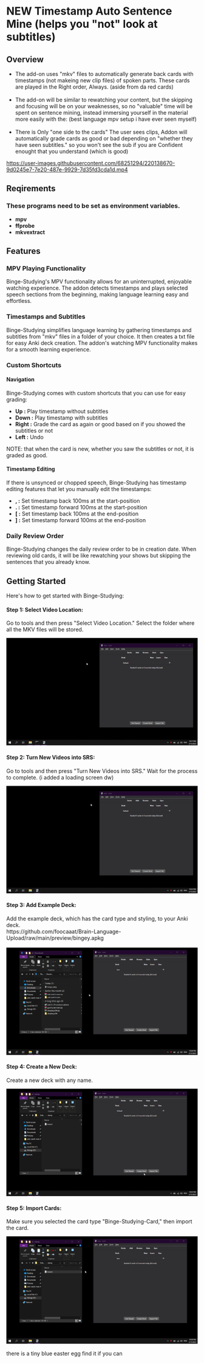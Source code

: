 <h1>NEW Timestamp Auto Sentence Mine (helps you "not" look at subtitles)</h1>
<h2>Overview</h2>
<p>
<ul>
<li>The add-on uses "mkv" files to automatically generate back cards with timestamps (not makeing new clip files) of spoken parts. These cards are played in the Right order, Always. (aside from da red cards)</li>
 <br>
<li>The add-on will be similar to rewatching your content, but the skipping and focusing will be on your weaknesses, so no "valuable" time will be spent on sentence mining, instead immersing yourself in the material more easily with the: (best language mpv setup i have ever seen myself) </li>
<br>
<li>There is Only "one side to the cards" The user sees clips, Addon will automatically grade cards as good or bad depending on "whether they have seen subtitles." so you won't see the sub if you are Confident enought that you understand (which is good)</li>
</ul>
</p>




https://user-images.githubusercontent.com/68251294/220138670-9d0245e7-7e20-487e-9929-7d35fd3cda1d.mp4


<h2>Reqirements </h2>
<h3>These programs need to be set as environment variables.</h3>
<ul>
  <li><strong>mpv</strong></li>
  <li><strong>ffprobe</strong></li>
  <li><strong>mkvextract</strong></li>
  </ul>
<h2>Features</h2>
<h3>MPV Playing Functionality</h3>
<p>Binge-Studying's MPV functionality allows for an uninterrupted, enjoyable watching experience. The addon detects timestamps and plays selected speech sections from the beginning, making language learning easy and effortless.</p>
<h3>Timestamps and Subtitles</h3>
<p>Binge-Studying simplifies language learning by gathering timestamps and subtitles from "mkv" files in a folder of your choice. It then creates a txt file for easy Anki deck creation. The addon's watching MPV functionality makes for a smooth learning experience.</p>
<h3>Custom Shortcuts</h3>
<h4>Navigation</h4>
<p>Binge-Studying comes with custom shortcuts that you can use for easy grading:</p>
<ul>
  <li><strong>Up :</strong> Play timestamp without subtitles</li>
  <li><strong>Down :</strong> Play timestamp with subtitles</li>
  <li><strong>Right :</strong> Grade the card as again or good based on if you showed the subtitles or not</li>
  <li><strong>Left :</strong> Undo</li>
</ul>
<p>NOTE: that when the card is new, whether you saw the subtitles or not, it is graded as good.</p>
<h4>Timestamp Editing</h4>
<p>If there is unsynced or chopped speech, Binge-Studying has timestamp editing features that let you manually edit the timestamps:</p>
<ul>
  <li><strong>, :</strong> Set timestamp back 100ms at the start-position</li>
  <li><strong>. :</strong> Set timestamp forward 100ms at the start-position</li>
  <li><strong>[ :</strong> Set timestamp back 100ms at the end-position</li>
  <li><strong>] :</strong> Set timestamp forward 100ms at the end-position</li>
</ul>
<h3>Daily Review Order</h3>
<p>Binge-Studying changes the daily review order to be in creation date. When reviewing old cards, it will be like rewatching your shows but skipping the sentences that you already know.</p>

<h2>Getting Started</h2>
<p>Here's how to get started with Binge-Studying:</p>
<h4>Step 1: Select Video Location:</h4>
<p>Go to tools and then press "Select Video Location." Select the folder where all the MKV files will be stored.</p>
<img src="https://github.com/foocaaat/Brain-Language-Upload/blob/main/preview/videofolder.gif">
<h4>Step 2: Turn New Videos into SRS:</h4>
<p>Go to tools and then press "Turn New Videos into SRS." Wait for the process to complete. (i added a loading screen dw)</p>
<img src="https://github.com/foocaaat/Brain-Language-Upload/blob/main/preview/timestamps.gif">
<h4>Step 3: Add Example Deck:</h4>
Add the example deck, which has the card type and styling, to your Anki deck.
<br>
https://github.com/foocaaat/Brain-Language-Upload/raw/main/preview/bingey.apkg
<br><br>
<img src="https://github.com/foocaaat/Brain-Language-Upload/blob/main/preview/dragcardtype.gif">
<h4>Step 4: Create a New Deck:</h4>
<p>Create a new deck with any name.</p>
<img src="https://github.com/foocaaat/Brain-Language-Upload/blob/main/preview/makedeck.gif">
<h4>Step 5: Import Cards:</h4>
<p>Make sure you selected the card type "Binge-Studying-Card," then import the card.</p>
<img src="https://github.com/foocaaat/Brain-Language-Upload/blob/main/preview/dragtxt.gif">
<p>there is a tiny blue easter egg find it if you can<p>
